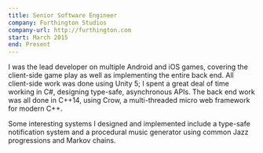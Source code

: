 ```yaml
---
title: Senior Software Engineer
company: Furthington Studios
company-url: http://furthington.com
start: March 2015
end: Present
---
```


I was the lead developer on multiple Android and iOS games, covering the client-side game play as well as implementing the entire back end. All client-side work was done using Unity 5; I spent a great deal of time working in C#, designing type-safe, asynchronous APIs. The back end work was all done in C++14, using Crow, a multi-threaded micro web framework for modern C++.

Some interesting systems I designed and implemented include a type-safe notification system and a procedural music generator using common Jazz progressions and Markov chains.
